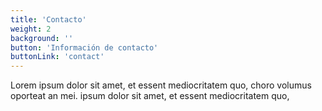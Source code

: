 ```yaml
---
title: 'Contacto'
weight: 2
background: ''
button: 'Información de contacto'
buttonLink: 'contact'
---
```


Lorem ipsum dolor sit amet, et essent mediocritatem quo, choro volumus oporteat an mei. ipsum dolor sit amet, et essent mediocritatem quo,
